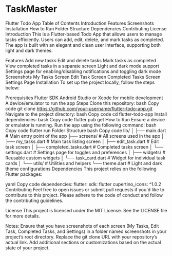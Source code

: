 # TaskMaster
Flutter Todo App
Table of Contents
Introduction
Features
Screenshots
Installation
How to Run
Folder Structure
Dependencies
Contributing
License
Introduction
This is a Flutter-based Todo App that allows users to manage tasks efficiently. Users can add, edit, delete, and mark tasks as completed. The app is built with an elegant and clean user interface, supporting both light and dark themes.

Features
Add new tasks
Edit and delete tasks
Mark tasks as completed
View completed tasks in a separate screen
Light and dark mode support
Settings page for enabling/disabling notifications and toggling dark mode
Screenshots
My Tasks Screen
Edit Task Screen
Completed Tasks Screen
Settings Page
Installation
To set up the project locally, follow the steps below:

Prerequisites
Flutter SDK
Android Studio or Xcode for mobile development
A device/emulator to run the app
Steps
Clone this repository:
bash
Copy code
git clone https://github.com/your-username/flutter-todo-app.git
Navigate to the project directory:
bash
Copy code
cd flutter-todo-app
Install dependencies:
bash
Copy code
flutter pub get
How to Run
Ensure a device or emulator is running.
Run the app using the following command:
bash
Copy code
flutter run
Folder Structure
bash
Copy code
lib/
│
├── main.dart           # Main entry point of the app
├── screens/            # All screens used in the app
│   ├── my_tasks.dart   # Main task listing screen
│   ├── edit_task.dart  # Edit task screen
│   ├── completed_tasks.dart # Completed tasks screen
│   └── settings.dart   # Settings page for toggles and preferences
│
├── widgets/            # Reusable custom widgets
│   └── task_card.dart  # Widget for individual task cards
│
└── utils/              # Utilities and helpers
    └── theme.dart      # Light and dark theme configurations
Dependencies
This project relies on the following Flutter packages:

yaml
Copy code
dependencies:
  flutter:
    sdk: flutter
  cupertino_icons: ^1.0.2
Contributing
Feel free to open issues or submit pull requests if you'd like to contribute to this project. Please adhere to the code of conduct and follow the contributing guidelines.

License
This project is licensed under the MIT License. See the LICENSE file for more details.

Notes:
Ensure that you have screenshots of each screen (My Tasks, Edit Task, Completed Tasks, and Settings) in a folder named screenshots in your project’s root directory.
Replace the git clone URL with your repository’s actual link.
Add additional sections or customizations based on the actual state of your project.

